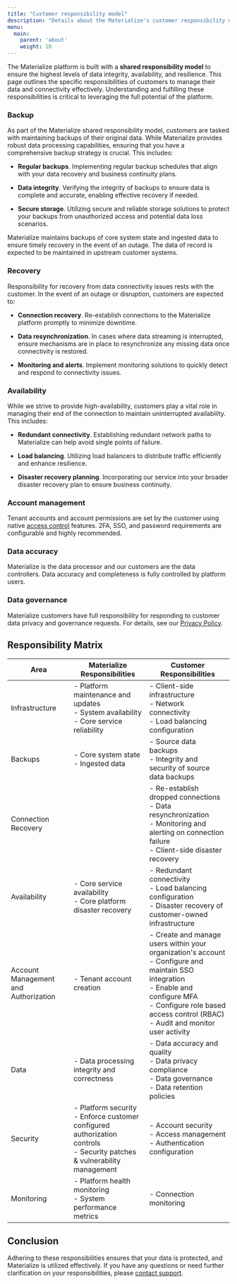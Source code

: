 ```yaml
---
title: "Customer responsibility model"
description: "Details about the Materialize's customer responsibility model."
menu:
  main:
    parent: 'about'
    weight: 10
---
```


The Materialize platform is built with a **shared responsibility model** to
ensure the highest levels of data integrity, availability, and resilience. This
page outlines the specific responsibilities of customers to manage their data
and connectivity effectively. Understanding and fulfilling these
responsibilities is critical to leveraging the full potential of the platform.

### Backup

As part of the Materialize shared responsibility model, customers are tasked
with maintaining backups of their original data. While Materialize provides
robust data processing capabilities, ensuring that you have a comprehensive
backup strategy is crucial. This includes:

- **Regular backups**. Implementing regular backup schedules that align with
    your data recovery and business continuity plans.

- **Data integrity**. Verifying the integrity of backups to ensure data is
    complete and accurate, enabling effective recovery if needed.

- **Secure storage**. Utilizing secure and reliable storage solutions to protect
    your backups from unauthorized access and potential data loss scenarios.

Materialize maintains backups of core system state and ingested data to ensure
timely recovery in the event of an outage. The data of record is expected to be
maintained in upstream customer systems.

### Recovery

Responsibility for recovery from data connectivity issues rests with the
customer. In the event of an outage or disruption, customers are expected to:

- **Connection recovery**. Re-establish connections to the Materialize platform
    promptly to minimize downtime.

- **Data resynchronization**. In cases where data streaming is interrupted,
    ensure mechanisms are in place to resynchronize any missing data once
    connectivity is restored.

- **Monitoring and alerts**. Implement monitoring solutions to quickly detect
    and respond to connectivity issues.

### Availability

While we strive to provide high-availability, customers play a vital role in
managing their end of the connection to maintain uninterrupted availability.
This includes:

- **Redundant connectivity**. Establishing redundant network paths to
    Materialize can help avoid single points of failure.

- **Load balancing**. Utilizing load balancers to distribute traffic efficiently
    and enhance resilience.

- **Disaster recovery planning**. Incorporating our service into your broader
    disaster recovery plan to ensure business continuity.

### Account management

Tenant accounts and account permissions are set by the customer using native
[access control](/security/access-control/) features.
2FA, SSO, and password requirements are configurable and highly recommended.

### Data accuracy

Materialize is the data processor and our customers are the data controllers.
Data accuracy and completeness is fully controlled by platform users.

### Data governance

Materialize customers have full responsibility for responding to customer data
privacy and governance requests. For details, see our [Privacy Policy](https://materialize.com/privacy-policy/).

## Responsibility Matrix

| Area | Materialize Responsibilities | Customer Responsibilities |
|------|----------------------------|-------------------------|
| Infrastructure | - Platform maintenance and updates<br>- System availability<br>- Core service reliability | - Client-side infrastructure<br>- Network connectivity<br>- Load balancing configuration |
| Backups | - Core system state<br>- Ingested data | - Source data backups<br>- Integrity and security of source data backups |
| Connection Recovery |  | - Re-establish dropped connections<br>- Data resynchronization<br>- Monitoring and alerting on connection failure<br>- Client-side disaster recovery |
| Availability | - Core service availability<br>- Core platform disaster recovery | - Redundant connectivity<br>- Load balancing configuration<br>- Disaster recovery of customer-owned infrastructure |
| Account Management and Authorization | - Tenant account creation | - Create and manage users within your organization's account<br>- Configure and maintain SSO integration<br>- Enable and configure MFA<br>- Configure role based access control (RBAC)<br>- Audit and monitor user activity |
| Data | - Data processing integrity and correctness | - Data accuracy and quality<br>- Data privacy compliance<br>- Data governance<br>- Data retention policies |
| Security | - Platform security<br>- Enforce customer configured authorization controls<br>- Security patches & vulnerability management | - Account security<br>- Access management<br>- Authentication configuration |
| Monitoring | - Platform health monitoring<br>- System performance metrics | - Connection monitoring<br> |
## Conclusion

Adhering to these responsibilities ensures that your data is protected, and
Materialize is utilized effectively. If you have any questions or need further
clarification on your responsibilities, please [contact support](/support).
